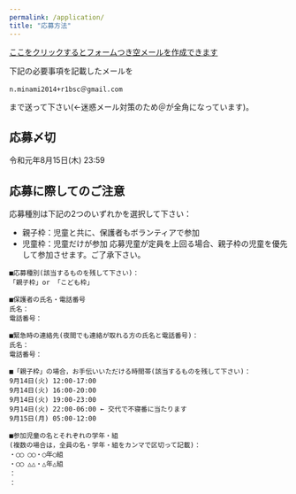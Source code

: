 ```yaml
---
permalink: /application/
title: "応募方法"
---
```

[ここをクリックするとフォームつき空メールを作成できます](mailto:n.minami2014+r1bsc@gmail.com?subject=2019%E9%98%B2%E7%81%BD%E3%81%8A%E6%B3%8A%E3%81%BE%E3%82%8A%E3%82%AD%E3%83%A3%E3%83%B3%E3%83%97%E7%94%B3%E8%BE%BC&body=%E2%96%A0%E5%BF%9C%E5%8B%9F%E7%A8%AE%E5%88%A5(%E8%A9%B2%E5%BD%93%E3%81%99%E3%82%8B%E3%82%82%E3%81%AE%E3%82%92%E6%AE%8B%E3%81%97%E3%81%A6%E4%B8%8B%E3%81%95%E3%81%84)%EF%BC%9A%0A%E3%80%8C%E8%A6%AA%E5%AD%90%E6%9E%A0%E3%80%8Dor%20%E3%80%8C%E3%81%93%E3%81%A9%E3%82%82%E6%9E%A0%E3%80%8D%0A%0A%E2%96%A0%E4%BF%9D%E8%AD%B7%E8%80%85%E3%81%AE%E6%B0%8F%E5%90%8D%E3%83%BB%E9%9B%BB%E8%A9%B1%E7%95%AA%E5%8F%B7%0A%E6%B0%8F%E5%90%8D%EF%BC%9A%0A%E9%9B%BB%E8%A9%B1%E7%95%AA%E5%8F%B7%EF%BC%9A%0A%0A%E2%96%A0%E7%B7%8A%E6%80%A5%E6%99%82%E3%81%AE%E9%80%A3%E7%B5%A1%E5%85%88(%E5%A4%9C%E9%96%93%E3%81%A7%E3%82%82%E9%80%A3%E7%B5%A1%E3%81%8C%E5%8F%96%E3%82%8C%E3%82%8B%E6%96%B9%E3%81%AE%E6%B0%8F%E5%90%8D%E3%81%A8%E9%9B%BB%E8%A9%B1%E7%95%AA%E5%8F%B7)%EF%BC%9A%0A%E6%B0%8F%E5%90%8D%EF%BC%9A%0A%E9%9B%BB%E8%A9%B1%E7%95%AA%E5%8F%B7%EF%BC%9A%0A%0A%E2%96%A0%E3%80%8C%E8%A6%AA%E5%AD%90%E6%9E%A0%E3%80%8D%E3%81%AE%E5%A0%B4%E5%90%88%EF%BC%8C%E3%81%8A%E6%89%8B%E4%BC%9D%E3%81%84%E3%81%84%E3%81%9F%E3%81%A0%E3%81%91%E3%82%8B%E6%99%82%E9%96%93%E5%B8%AF(%E8%A9%B2%E5%BD%93%E3%81%99%E3%82%8B%E3%82%82%E3%81%AE%E3%82%92%E6%AE%8B%E3%81%97%E3%81%A6%E4%B8%8B%E3%81%95%E3%81%84)%EF%BC%9A%0A9%E6%9C%8814%E6%97%A5(%E7%81%AB)%2012%3A00-17%3A00%20%0A9%E6%9C%8814%E6%97%A5(%E7%81%AB)%2016%3A00-20%3A00%0A9%E6%9C%8814%E6%97%A5(%E7%81%AB)%2019%3A00-23%3A00%0A9%E6%9C%8814%E6%97%A5(%E7%81%AB)%2022%3A00-06%3A00%20%E2%86%90%20%E4%BA%A4%E4%BB%A3%E3%81%A7%E4%B8%8D%E5%AF%9D%E7%95%AA%E3%81%AB%E5%BD%93%E3%81%9F%E3%82%8A%E3%81%BE%E3%81%99%0A9%E6%9C%8815%E6%97%A5(%E6%9C%88)%2005%3A00-12%3A00%0A%0A%E2%96%A0%E5%8F%82%E5%8A%A0%E5%85%90%E7%AB%A5%E3%81%AE%E5%90%8D%E3%81%A8%E3%81%9D%E3%82%8C%E3%81%9E%E3%82%8C%E3%81%AE%E5%AD%A6%E5%B9%B4%E3%83%BB%E7%B5%84%E2%80%A8%0A(%E8%A4%87%E6%95%B0%E3%81%AE%E5%A0%B4%E5%90%88%E3%81%AF%EF%BC%8C%E5%85%A8%E5%93%A1%E3%81%AE%E5%90%8D%E3%83%BB%E5%AD%A6%E5%B9%B4%E3%83%BB%E7%B5%84%E3%82%92%E3%82%AB%E3%83%B3%E3%83%9E%E3%81%A7%E5%8C%BA%E5%88%87%E3%81%A3%E3%81%A6%E8%A8%98%E8%BC%89)%EF%BC%9A%0A%E3%83%BB%E2%97%AF%E2%97%AF%20%E2%97%AF%E2%97%AF%E3%83%BB%E2%97%AF%E5%B9%B4%E2%97%AF%E7%B5%84%0A%E3%83%BB%E2%97%AF%E2%97%AF%20%E2%96%B3%E2%96%B3%E3%83%BB%E2%96%B3%E5%B9%B4%E2%96%B3%E7%B5%84%0A%EF%BC%9A%0A%EF%BC%9A)

下記の必要事項を記載したメールを 
~~~
n.minami2014+r1bsc＠gmail.com
~~~
まで送って下さい(←迷惑メール対策のため＠が全角になっています)。

## 応募〆切
令和元年8月15日(木) 23:59

## 応募に際してのご注意
応募種別は下記の2つのいずれかを選択して下さい：
- 親子枠：児童と共に、保護者もボランティアで参加
- 児童枠：児童だけが参加
応募児童が定員を上回る場合、親子枠の児童を優先して参加させます。ご了承下さい。

~~~text
■応募種別(該当するものを残して下さい)：
「親子枠」or 「こども枠」

■保護者の氏名・電話番号
氏名：
電話番号：

■緊急時の連絡先(夜間でも連絡が取れる方の氏名と電話番号)：
氏名：
電話番号：

■「親子枠」の場合，お手伝いいただける時間帯(該当するものを残して下さい)：
9月14日(火) 12:00-17:00 
9月14日(火) 16:00-20:00
9月14日(火) 19:00-23:00
9月14日(火) 22:00-06:00 ← 交代で不寝番に当たります
9月15日(月) 05:00-12:00

■参加児童の名とそれぞれの学年・組 
(複数の場合は，全員の名・学年・組をカンマで区切って記載)：
・◯◯ ◯◯・◯年◯組
・◯◯ △△・△年△組
：
：
~~~
